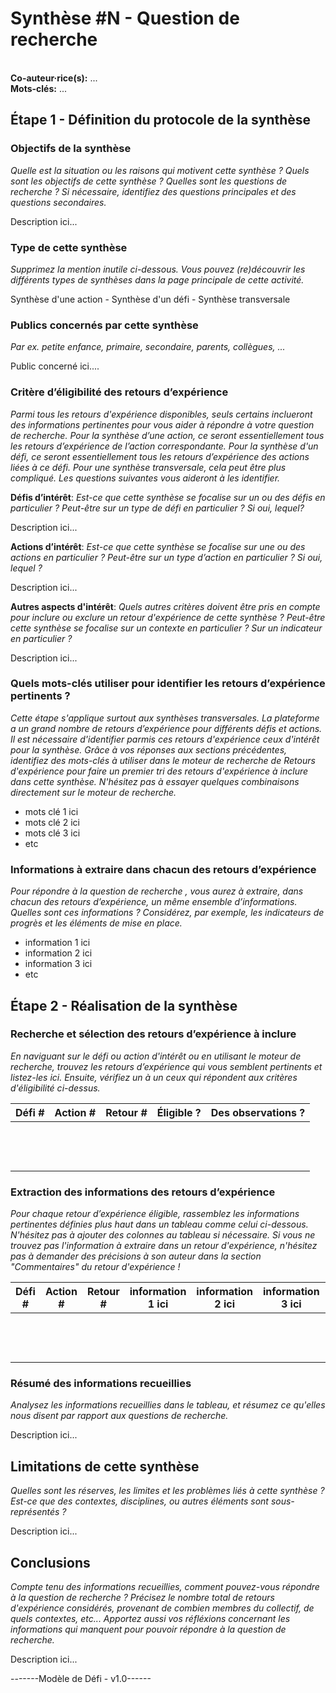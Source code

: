 # Synthèse #N - Question de recherche
\
**Co-auteur·rice(s):** ...\
**Mots-clés:** ...

## Étape 1 - Définition du protocole de la synthèse

### Objectifs de la synthèse
_Quelle est la situation ou les raisons qui motivent cette synthèse ? Quels sont les objectifs de cette synthèse ? Quelles sont les questions de recherche ? Si nécessaire, identifiez des questions principales et des questions secondaires._

Description ici...

### Type de cette synthèse
_Supprimez la mention inutile ci-dessous. Vous pouvez (re)découvrir les différents types de synthèses dans la page principale de cette activité._

Synthèse d'une action - Synthèse d'un défi - Synthèse transversale

### Publics concernés par cette synthèse
_Par ex. petite enfance, primaire, secondaire, parents, collègues, ..._

Public concerné ici....

### Critère d’éligibilité des retours d’expérience
_Parmi tous les retours d'expérience disponibles, seuls certains inclueront des informations pertinentes pour vous aider à répondre à votre question de recherche. Pour la synthèse d’une action, ce seront essentiellement tous les retours d’expérience de l’action correspondante. Pour la synthèse d'un défi, ce seront essentiellement tous les retours d’expérience des actions liées à ce défi. Pour une synthèse transversale, cela peut être plus compliqué. Les questions suivantes vous aideront à les identifier._

**Défis d’intérêt**: _Est-ce que cette synthèse se focalise sur un ou des défis en particulier ? Peut-être sur un type de défi en particulier ? Si oui, lequel?_

Description ici...

**Actions d’intérêt**: _Est-ce que cette synthèse se focalise sur une ou des actions en particulier ? Peut-être sur un type d’action en particulier ? Si oui, lequel ?_

Description ici...

**Autres aspects d'intérêt**: _Quels autres critères doivent être pris en compte pour inclure ou exclure un retour d'expérience de cette synthèse ? Peut-être cette synthèse se focalise sur un contexte en particulier ? Sur un indicateur en particulier ?_

Description ici...

### Quels mots-clés utiliser pour identifier les retours d’expérience pertinents ?
_Cette étape s'applique surtout aux synthèses transversales. La plateforme a un grand nombre de retours d’expérience pour différents défis et actions. Il est nécessaire d'identifier parmis ces retours d'expérience ceux d'intérêt pour la synthèse. Grâce à vos réponses aux sections précédentes, identifiez des mots-clés à utiliser dans le moteur de recherche de Retours d'expérience pour faire un premier tri des retours d'expérience à inclure dans cette synthèse. N'hésitez pas à essayer quelques combinaisons directement sur le moteur de recherche._

- mots clé 1 ici
- mots clé 2 ici
- mots clé 3 ici
- etc

### Informations à extraire dans chacun des retours d’expérience

_Pour répondre à la question de recherche , vous aurez à extraire, dans chacun des retours d’expérience, un même ensemble d’informations. Quelles sont ces informations ? Considérez, par exemple, les indicateurs de progrès et les éléments de mise en place._

- information 1 ici
- information 2 ici
- information 3 ici
- etc

## Étape 2 - Réalisation de la synthèse

### Recherche et sélection des retours d’expérience à inclure
_En naviguant sur le défi ou action d'intérêt ou en utilisant le moteur de recherche, trouvez les retours d’expérience qui vous semblent pertinents et listez-les ici. Ensuite, vérifiez un à un ceux qui répondent aux critères d'éligibilité ci-dessus._

| Défi # | Action # | Retour # | Éligible ? | Des observations ? |
| --- | ---- | ---- | ---- | ---- |
| <br> | | | | | 
| <br> | | | | | 
| <br> | | | | | 

### Extraction des informations des retours d’expérience
_Pour chaque retour d’expérience éligible, rassemblez les informations pertinentes définies plus haut dans un tableau comme celui ci-dessous. N'hésitez pas à ajouter des colonnes au tableau si nécessaire. Si vous ne trouvez pas l'information à extraire dans un retour d'expérience, n'hésitez pas à demander des précisions à son auteur dans la section "Commentaires" du retour d'expérience !_

| Défi #	| Action #	| Retour #	| information 1 ici	| information 2 ici	| information 3 ici	| ... |
| --- | ---- | ---- | ---- | ---- | ----- | --- |
| <br> | | | | | | |
| <br> | | | | | | |
| <br> | | | | | | |

### Résumé des informations recueillies
_Analysez les informations recueillies dans le tableau, et résumez ce qu'elles nous disent par rapport aux questions de recherche._

Description ici...

## Limitations de cette synthèse
_Quelles sont les réserves, les limites et les problèmes liés à cette synthèse ? Est-ce que des contextes, disciplines, ou autres éléments sont sous-représentés ?_

Description ici...

## Conclusions
_Compte tenu des informations recueillies, comment pouvez-vous répondre à la question de recherche ? Précisez le nombre total de retours d'expérience considérés, provenant de combien membres du collectif, de quels contextes, etc... Apportez aussi vos réfléxions concernant les informations qui manquent pour pouvoir répondre à la question de recherche._

Description ici...

-------Modèle de Défi - v1.0------
